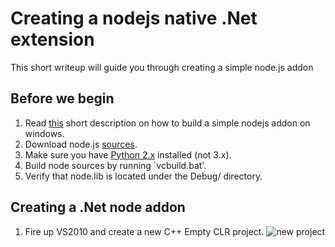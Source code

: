 # Creating a nodejs native .Net extension
This short writeup will guide you through creating a simple node.js addon

## Before we begin
1. Read [this](http://coderesearchlabs.com/articles/BNWCA.pdf) short description on how to build a simple nodejs addon on windows.
2. Download node.js [sources](http://nodejs.org/#download).
3. Make sure you have [Python 2.x](http://www.python.org/download/) installed (not 3.x).
4. Build node sources by running `vcbuild.bat'.
5. Verify that node.lib is located under the Debug/ directory.

## Creating a .Net node addon
1. Fire up VS2010 and create a new C++ Empty CLR project.
![new project](raw/master/images/CreateClrVCProject.png)          
